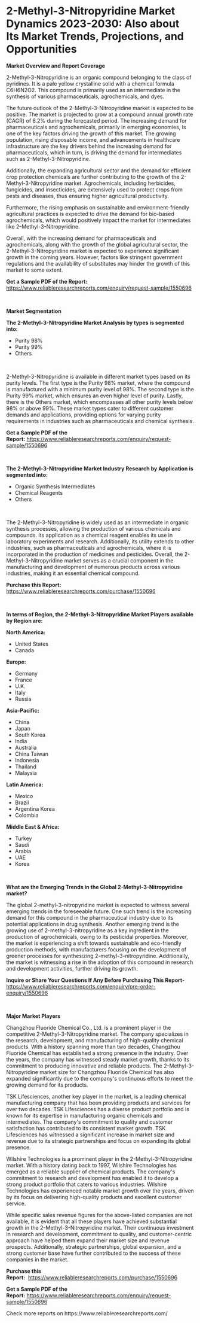 <p><h1>2-Methyl-3-Nitropyridine Market Dynamics 2023-2030: Also about Its Market Trends, Projections, and Opportunities</h1></p><p><strong>Market Overview and Report Coverage</strong></p>
<p><p>2-Methyl-3-Nitropyridine is an organic compound belonging to the class of pyridines. It is a pale yellow crystalline solid with a chemical formula C6H6N2O2. This compound is primarily used as an intermediate in the synthesis of various pharmaceuticals, agrochemicals, and dyes.</p><p>The future outlook of the 2-Methyl-3-Nitropyridine market is expected to be positive. The market is projected to grow at a compound annual growth rate (CAGR) of 6.2% during the forecasted period. The increasing demand for pharmaceuticals and agrochemicals, primarily in emerging economies, is one of the key factors driving the growth of this market. The growing population, rising disposable income, and advancements in healthcare infrastructure are the key drivers behind the increasing demand for pharmaceuticals, which in turn, is driving the demand for intermediates such as 2-Methyl-3-Nitropyridine.</p><p>Additionally, the expanding agricultural sector and the demand for efficient crop protection chemicals are further contributing to the growth of the 2-Methyl-3-Nitropyridine market. Agrochemicals, including herbicides, fungicides, and insecticides, are extensively used to protect crops from pests and diseases, thus ensuring higher agricultural productivity.</p><p>Furthermore, the rising emphasis on sustainable and environment-friendly agricultural practices is expected to drive the demand for bio-based agrochemicals, which would positively impact the market for intermediates like 2-Methyl-3-Nitropyridine.</p><p>Overall, with the increasing demand for pharmaceuticals and agrochemicals, along with the growth of the global agricultural sector, the 2-Methyl-3-Nitropyridine market is expected to experience significant growth in the coming years. However, factors like stringent government regulations and the availability of substitutes may hinder the growth of this market to some extent.</p></p>
<p><strong>Get a Sample PDF of the Report:</strong> <a href="https://www.reliableresearchreports.com/enquiry/request-sample/1550696">https://www.reliableresearchreports.com/enquiry/request-sample/1550696</a></p>
<p>&nbsp;</p>
<p><strong>Market Segmentation</strong></p>
<p><strong>The 2-Methyl-3-Nitropyridine Market Analysis by types is segmented into:</strong></p>
<p><ul><li>Purity 98%</li><li>Purity 99%</li><li>Others</li></ul></p>
<p>&nbsp;</p>
<p><p>2-Methyl-3-Nitropyridine is available in different market types based on its purity levels. The first type is the Purity 98% market, where the compound is manufactured with a minimum purity level of 98%. The second type is the Purity 99% market, which ensures an even higher level of purity. Lastly, there is the Others market, which encompasses all other purity levels below 98% or above 99%. These market types cater to different customer demands and applications, providing options for varying purity requirements in industries such as pharmaceuticals and chemical synthesis.</p></p>
<p><strong>Get a Sample PDF of the Report:</strong>&nbsp;<a href="https://www.reliableresearchreports.com/enquiry/request-sample/1550696">https://www.reliableresearchreports.com/enquiry/request-sample/1550696</a></p>
<p>&nbsp;</p>
<p><strong>The 2-Methyl-3-Nitropyridine Market Industry Research by Application is segmented into:</strong></p>
<p><ul><li>Organic Synthesis Intermediates</li><li>Chemical Reagents</li><li>Others</li></ul></p>
<p>&nbsp;</p>
<p><p>The 2-Methyl-3-Nitropyridine is widely used as an intermediate in organic synthesis processes, allowing the production of various chemicals and compounds. Its application as a chemical reagent enables its use in laboratory experiments and research. Additionally, its utility extends to other industries, such as pharmaceuticals and agrochemicals, where it is incorporated in the production of medicines and pesticides. Overall, the 2-Methyl-3-Nitropyridine market serves as a crucial component in the manufacturing and development of numerous products across various industries, making it an essential chemical compound.</p></p>
<p><strong>Purchase this Report:</strong>&nbsp; <a href="https://www.reliableresearchreports.com/purchase/1550696">https://www.reliableresearchreports.com/purchase/1550696</a></p>
<p>&nbsp;</p>
<p><strong>In terms of Region, the 2-Methyl-3-Nitropyridine Market Players available by Region are:</strong></p>
<p>
    <p> <strong> North America: </strong>
        <ul>
            <li>United States</li>
            <li>Canada</li>
        </ul>
        </p> 
    <p> <strong> Europe: </strong>
        <ul>
            <li>Germany</li>
            <li>France</li>
            <li>U.K.</li>
            <li>Italy</li>
            <li>Russia</li>
        </ul>
        </p> 
    <p> <strong> Asia-Pacific: </strong>
        <ul>
            <li>China</li>
            <li>Japan</li>
            <li>South Korea</li>
            <li>India</li>
            <li>Australia</li>
            <li>China Taiwan</li>
            <li>Indonesia</li>
            <li>Thailand</li>
            <li>Malaysia</li>
        </ul>
        </p> 
    <p> <strong> Latin America: </strong>
        <ul>
            <li>Mexico</li>
            <li>Brazil</li>
            <li>Argentina Korea</li>
            <li>Colombia</li>
        </ul>
        </p> 
    <p> <strong> Middle East & Africa: </strong>
        <ul>
            <li>Turkey</li>
            <li>Saudi</li>
            <li>Arabia</li>
            <li>UAE</li>
            <li>Korea</li>
        </ul>
    </p>
    </p>
<p>&nbsp;</p>
<p><strong>What are the Emerging Trends in the Global 2-Methyl-3-Nitropyridine market?</strong></p>
<p><p>The global 2-methyl-3-nitropyridine market is expected to witness several emerging trends in the foreseeable future. One such trend is the increasing demand for this compound in the pharmaceutical industry due to its potential applications in drug synthesis. Another emerging trend is the growing use of 2-methyl-3-nitropyridine as a key ingredient in the production of agrochemicals, owing to its pesticidal properties. Moreover, the market is experiencing a shift towards sustainable and eco-friendly production methods, with manufacturers focusing on the development of greener processes for synthesizing 2-methyl-3-nitropyridine. Additionally, the market is witnessing a rise in the adoption of this compound in research and development activities, further driving its growth.</p></p>
<p><strong>Inquire or Share Your Questions If Any Before Purchasing This Report</strong>- <a href="https://www.reliableresearchreports.com/enquiry/pre-order-enquiry/1550696">https://www.reliableresearchreports.com/enquiry/pre-order-enquiry/1550696</a></p>
<p>&nbsp;</p>
<p><strong>Major Market Players</strong></p>
<p><p>Changzhou Fluoride Chemical Co., Ltd. is a prominent player in the competitive 2-Methyl-3-Nitropyridine market. The company specializes in the research, development, and manufacturing of high-quality chemical products. With a history spanning more than two decades, Changzhou Fluoride Chemical has established a strong presence in the industry. Over the years, the company has witnessed steady market growth, thanks to its commitment to producing innovative and reliable products. The 2-Methyl-3-Nitropyridine market size for Changzhou Fluoride Chemical has also expanded significantly due to the company's continuous efforts to meet the growing demand for its products.</p><p>TSK Lifesciences, another key player in the market, is a leading chemical manufacturing company that has been providing products and services for over two decades. TSK Lifesciences has a diverse product portfolio and is known for its expertise in manufacturing organic chemicals and intermediates. The company's commitment to quality and customer satisfaction has contributed to its consistent market growth. TSK Lifesciences has witnessed a significant increase in market size and revenue due to its strategic partnerships and focus on expanding its global presence.</p><p>Wilshire Technologies is a prominent player in the 2-Methyl-3-Nitropyridine market. With a history dating back to 1997, Wilshire Technologies has emerged as a reliable supplier of chemical products. The company's commitment to research and development has enabled it to develop a strong product portfolio that caters to various industries. Wilshire Technologies has experienced notable market growth over the years, driven by its focus on delivering high-quality products and excellent customer service.</p><p>While specific sales revenue figures for the above-listed companies are not available, it is evident that all these players have achieved substantial growth in the 2-Methyl-3-Nitropyridine market. Their continuous investment in research and development, commitment to quality, and customer-centric approach have helped them expand their market size and revenue prospects. Additionally, strategic partnerships, global expansion, and a strong customer base have further contributed to the success of these companies in the market.</p></p>
<p><strong>Purchase this Report:</strong>&nbsp;&nbsp;<a href="https://www.reliableresearchreports.com/purchase/1550696">https://www.reliableresearchreports.com/purchase/1550696</a></p>
<p></p>
<p><strong>Get a Sample PDF of the Report:</strong>&nbsp;<a href="https://www.reliableresearchreports.com/enquiry/request-sample/1550696">https://www.reliableresearchreports.com/enquiry/request-sample/1550696</a></p>
<p>Check more reports on https://www.reliableresearchreports.com/</p>